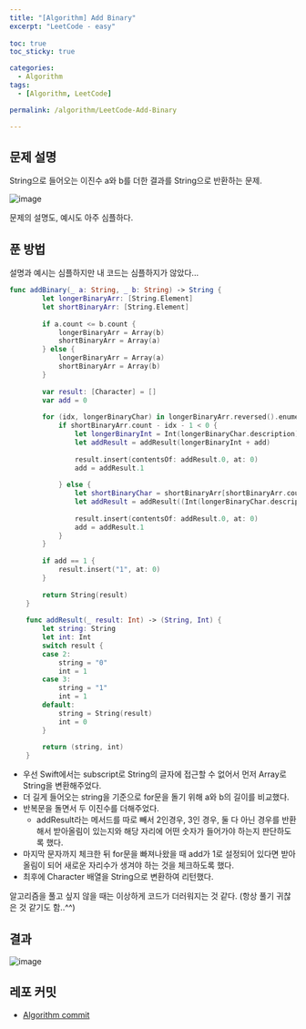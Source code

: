 ```yaml
---
title: "[Algorithm] Add Binary"
excerpt: "LeetCode - easy"
  
toc: true
toc_sticky: true

categories:
  - Algorithm
tags:
  - [Algorithm, LeetCode]

permalink: /algorithm/LeetCode-Add-Binary

---
```


## 문제 설명

String으로 들어오는 이진수 a와 b를 더한 결과를 String으로 반환하는 문제.

![image](https://user-images.githubusercontent.com/22000470/181773917-43237c32-120c-4e0d-8ac9-5846bcefadf8.png)

문제의 설명도, 예시도 아주 심플하다.

## 푼 방법

설명과 예시는 심플하지만 내 코드는 심플하지가 않았다...

```swift
func addBinary(_ a: String, _ b: String) -> String {
        let longerBinaryArr: [String.Element]
        let shortBinaryArr: [String.Element]
        
        if a.count <= b.count {
            longerBinaryArr = Array(b)
            shortBinaryArr = Array(a)
        } else {
            longerBinaryArr = Array(a)
            shortBinaryArr = Array(b)
        }
        
        var result: [Character] = []
        var add = 0
        
        for (idx, longerBinaryChar) in longerBinaryArr.reversed().enumerated() {
            if shortBinaryArr.count - idx - 1 < 0 {
                let longerBinaryInt = Int(longerBinaryChar.description) ?? 0
                let addResult = addResult(longerBinaryInt + add)
                
                result.insert(contentsOf: addResult.0, at: 0)
                add = addResult.1
                
            } else {
                let shortBinaryChar = shortBinaryArr[shortBinaryArr.count - idx - 1]
                let addResult = addResult((Int(longerBinaryChar.description) ?? 0) + (Int(shortBinaryChar.description) ?? 0) + add)
                
                result.insert(contentsOf: addResult.0, at: 0)
                add = addResult.1
            }
        }
        
        if add == 1 {
            result.insert("1", at: 0)
        }
        
        return String(result)
    }
    
    func addResult(_ result: Int) -> (String, Int) {
        let string: String
        let int: Int
        switch result {
        case 2:
            string = "0"
            int = 1
        case 3:
            string = "1"
            int = 1
        default:
            string = String(result)
            int = 0
        }
        
        return (string, int)
    }
```

- 우선 Swift에서는 subscript로 String의 글자에 접근할 수 없어서 먼저 Array로 String을 변환해주었다.
- 더 길게 들어오는 string을 기준으로 for문을 돌기 위해 a와 b의 길이를 비교했다.
- 반복문을 돌면서 두 이진수를 더해주었다.
   - addResult라는 메서드를 따로 빼서 2인경우, 3인 경우, 둘 다 아닌 경우를 반환해서 받아올림이 있는지와 해당 자리에 어떤 숫자가 들어가야 하는지 판단하도록 했다.
- 마지막 문자까지 체크한 뒤 for문을 빠져나왔을 때 add가 1로 설정되어 있다면 받아 올림이 되어 새로운 자리수가 생겨야 하는 것을 체크하도록 했다.
- 최후에 Character 배열을 String으로 변환하여 리턴했다.

알고리즘을 풀고 싶지 않을 때는 이상하게 코드가 더러워지는 것 같다. (항상 풀기 귀찮은 것 같기도 함..^^)

## 결과

![image](https://user-images.githubusercontent.com/22000470/181774668-650b87eb-d492-4eb5-a54b-3d1f9667d2c8.png)


## 레포 커밋
- [Algorithm commit](https://github.com/eunjooChoi/algorithm/commit/b27e7c99ce79ac330b43e593d9201a82713eb259)


